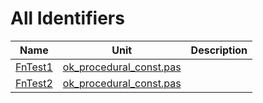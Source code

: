 # All Identifiers


| Name | Unit | Description |
|---|---|---|
| [FnTest1](ok_procedural_const.pas.md#FnTest1) | [ok_procedural_const.pas](ok_procedural_const.pas.md) |   |
| [FnTest2](ok_procedural_const.pas.md#FnTest2) | [ok_procedural_const.pas](ok_procedural_const.pas.md) |   |
